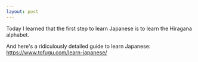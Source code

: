 ```yaml
---
layout: post
---
```


Today I learned that the first step to learn Japanese is to learn the Hiragana alphabet.

And here's a ridiculously detailed guide to learn Japanese: <https://www.tofugu.com/learn-japanese/>
